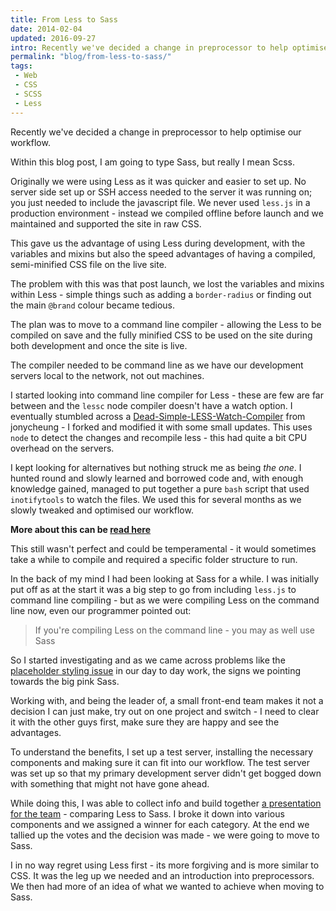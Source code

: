 ```yaml
---
title: From Less to Sass
date: 2014-02-04
updated: 2016-09-27
intro: Recently we've decided a change in preprocessor to help optimise our workflow. Within this blog post, I am going to type Sass, but really I mean Scss.
permalink: "blog/from-less-to-sass/"
tags:
 - Web
 - CSS
 - SCSS
 - Less
---
```


Recently we've decided a change in preprocessor to help optimise our workflow.

Within this blog post, I am going to type Sass, but really I mean Scss.

Originally we were using Less as it was quicker and easier to set up. No server side set up or SSH access needed to the server it was running on; you just needed to include the javascript file. We never used `less.js` in a production environment - instead we compiled offline before launch and we maintained and supported the site in raw CSS.

This gave us the advantage of using Less during development, with the variables and mixins but also the speed advantages of having a compiled, semi-minified CSS file on the live site.

The problem with this was that post launch, we lost the variables and mixins within Less - simple things such as adding a `border-radius` or finding out the main `@brand` colour became tedious.

The plan was to move to a command line compiler - allowing the Less to be compiled on save and the fully minified CSS to be used on the site during both development and once the site is live.

The compiler needed to be command line as we have our development servers local to the network, not out machines.

I started looking into command line compiler for Less - these are few are far between and the `lessc` node compiler doesn't have a watch option. I eventually stumbled across a [Dead-Simple-LESS-Watch-Compiler](https://github.com/jonycheung/Dead-Simple-LESS-Watch-Compiler) from jonycheung - I forked and modified it with some small updates. This uses `node` to detect the changes and recompile less - this had quite a bit CPU overhead on the servers.

I kept looking for alternatives but nothing struck me as being _the one_. I hunted round and slowly learned and borrowed code and, with enough knowledge gained, managed to put together a pure `bash` script that used `inotifytools` to watch the files. We used this for several months as we slowly tweaked and optimised our workflow.

**More about this can be [read here](/blog/compiling-less-on-the-command-line)**

This still wasn't perfect and could be temperamental - it would sometimes take a while to compile and required a specific folder structure to run.

In the back of my mind I had been looking at Sass for a while. I was initially put off as at the start it was a big step to go from including `less.js` to command line compiling - but as we were compiling Less on the command line now, even our programmer pointed out:

> If you're compiling Less on the command line - you may as well use Sass

So I started investigating and as we came across problems like the [placeholder styling issue](/blog/a-placeholder-mixin-for-less-and-scss) in our day to day work, the signs we pointing towards the big pink Sass.

Working with, and being the leader of, a small front-end team makes it not a decision I can just make, try out on one project and switch - I need to clear it with the other guys first, make sure they are happy and see the advantages.

To understand the benefits, I set up a test server, installing the necessary components and making sure it can fit into our workflow. The test server was set up so that my primary development server didn't get bogged down with something that might not have gone ahead.

While doing this, I was able to collect info and build together [a presentation for the team](https://speakerdeck.com/mikestreety/scss-vs-less-the-face-off) - comparing Less to Sass. I broke it down into various components and we assigned a winner for each category. At the end we tallied up the votes and the decision was made - we were going to move to Sass.

I in no way regret using Less first - its more forgiving and is more similar to CSS. It was the leg up we needed and an introduction into preprocessors. We then had more of an idea of what we wanted to achieve when moving to Sass.
